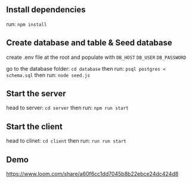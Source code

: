 ## Install dependencies
run: `npm install`

## Create database and table & Seed database
create .env file at the root and populate with 
`DB_HOST`
`DB_USER`
`DB_PASSWORD`

go to the database folder: `cd database`
then run: `psql postgres < schema.sql`
then run: `node seed.js`

## Start the server
head to server: `cd server`
then run: `npm run start`

## Start the client
head to clinet: `cd client`
then run: `run run start`

## Demo
https://www.loom.com/share/a60f6cc1dd7045b8b22ebce24dc424d8

